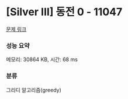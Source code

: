 # [Silver III] 동전 0 - 11047 

[문제 링크](https://www.acmicpc.net/problem/11047) 

### 성능 요약

메모리: 30864 KB, 시간: 68 ms

### 분류

그리디 알고리즘(greedy)

